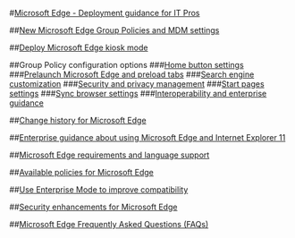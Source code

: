 #[Microsoft Edge - Deployment guidance for IT Pros](index.md)

##[New Microsoft Edge Group Policies and MDM settings](new-policies.md)

##[Deploy Microsoft Edge kiosk mode](microsoft-edge-kiosk-mode-deploy.md)

##Group Policy configuration options
###[Home button settings](group-policies/home-button-gp.md)
###[Prelaunch Microsoft Edge and preload tabs](group-policies/prelaunch-preload-gp.md)
###[Search engine customization](group-policies/search-engine-customization-gp.md)
###[Security and privacy management](group-policies/security-privacy-management-gp.md)
###[Start pages settings](group-policies/start-pages-gp.md)
###[Sync browser settings](group-policies/sync-browser-settings-gp.md)
###[Interoperability and enterprise guidance](group-policies/interoperability-enterprise-guidance-gp.md)


##[Change history for Microsoft Edge](change-history-for-microsoft-edge.md)

##[Enterprise guidance about using Microsoft Edge and Internet Explorer 11](enterprise-guidance-using-microsoft-edge-and-ie11.md)

##[Microsoft Edge requirements and language support](hardware-and-software-requirements.md)

##[Available policies for Microsoft Edge](available-policies.md)

##[Use Enterprise Mode to improve compatibility](emie-to-improve-compatibility.md)

##[Security enhancements for Microsoft Edge](security-enhancements-microsoft-edge.md)

##[Microsoft Edge Frequently Asked Questions (FAQs)](microsoft-edge-faq.md)

